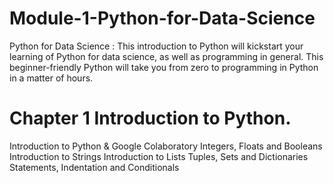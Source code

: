 # Module-1-Python-for-Data-Science

Python for Data Science : This introduction to Python will kickstart your learning of Python for data science, as well as programming in general. This beginner-friendly Python will take you from zero to programming in Python in a matter of hours.


# Chapter 1 Introduction to Python.

Introduction to Python & Google Colaboratory
Integers, Floats and Booleans
Introduction to Strings
Introduction to Lists
Tuples, Sets and Dictionaries
Statements, Indentation and Conditionals

